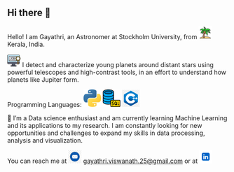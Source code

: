 ## Hi there 👋
Hello! I am Gayathri, an Astronomer at Stockholm University, from <img src="Git icons/tree.png" width="30" /> Kerala, India.

 <img src="Git icons/job.png" width="30" /> I detect and characterize young planets around distant stars using powerful telescopes and high-contrast tools, in an effort to understand how planets like Jupiter form. 

Programming Languages: <img src="Git icons/python.png" width="40" /> <img src="Git icons/sql.png" width="40" /> <img src="Git icons/Cpp.png" width="40" /> 

🌱 I’m a Data science enthusiast and am currently learning Machine Learning and its applications to my research. I am constantly looking for new opportunities and challenges to expand my skills in data processing, analysis and visualization.

You can reach me at <img src="Git icons/email.jpeg" width="30" /> gayathri.viswanath.25@gmail.com or at [<img src="Git icons/linkedin.png" width="30" />](www.linkedin.com)
<!--
**gayaviswa/gayaviswa** is a ✨ _special_ ✨ repository because its `README.md` (this file) appears on your GitHub profile.

Here are some ideas to get you started:

- 🔭 I’m currently working on ...
- 
- 👯 I’m looking to collaborate on ...
- 🤔 I’m looking for help with ...
- 💬 Ask me about ...
- 📫 How to reach me: ...
- 😄 Pronouns: ...
- ⚡ Fun fact: ...
-->
